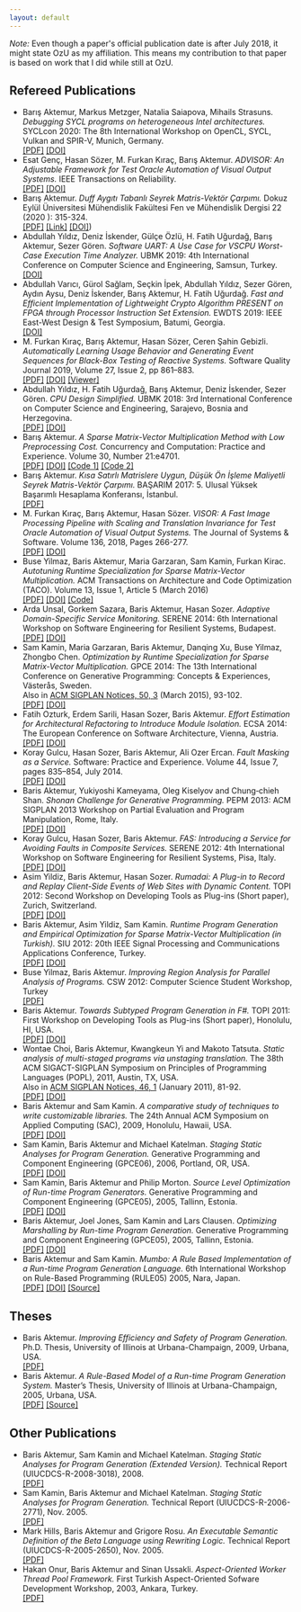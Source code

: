 ```yaml
---
layout: default
---
```


_Note:_ Even though a paper's official publication date is after July
2018, it might state OzU as my affiliation.  This means my contribution
to that paper is based on work that I did while still at OzU.

## Refereed Publications
* Barış Aktemur, Markus Metzger, Natalia Saiapova, Mihails Strasuns.
  _Debugging SYCL programs on heterogeneous Intel architectures._
  SYCLcon 2020: The 8th International Workshop on OpenCL, SYCL, Vulkan and SPIR-V, Munich, Germany.  
  [[PDF]](data/syclcon-2020.pdf)
  [[DOI]](https://doi.org/10.1145/3388333.3388646)
* Esat Genç, Hasan Sözer, M. Furkan Kıraç, Barış Aktemur.
  _ADVISOR: An Adjustable Framework for Test Oracle Automation of Visual Output Systems._ IEEE Transactions on Reliability.  
  [[PDF]](data/ieee-trans-reliability-2020.pdf)
  [[DOI]](https://doi.org/10.1109/TR.2019.2957507)
* Barış Aktemur.
  _Duff Aygıtı Tabanlı Seyrek Matris-Vektör Çarpımı._
  Dokuz Eylül Üniversitesi Mühendislik Fakültesi Fen ve Mühendislik Dergisi 22 (2020 ): 315-324.  
  [[PDF]](data/deu-fmd.pdf)
  [[Link]](https://dergipark.org.tr/tr/pub/deumffmd/issue/54215/518263)
  [[DOI]](https://doi.org/10.21205/deufmd.2020226501))
* Abdullah Yıldız, Deniz İskender, Gülçe Özlü, H. Fatih Uğurdağ, Barış Aktemur, Sezer Gören.
  _Software UART: A Use Case for VSCPU Worst-Case Execution Time Analyzer._
  UBMK 2019: 4th International Conference on Computer Science and Engineering, Samsun, Turkey.  
  [[DOI]](https://doi.org/10.1109/UBMK.2019.8907220)
* Abdullah Varıcı, Gürol Sağlam, Seçkin İpek, Abdullah Yıldız, Sezer Gören, Aydın Aysu, Deniz İskender, Barış Aktemur, H. Fatih Uğurdağ.
  _Fast and Efficient Implementation of Lightweight Crypto Algorithm PRESENT on FPGA through Processor Instruction Set Extension._ EWDTS 2019: IEEE East-West Design & Test Symposium, Batumi, Georgia.  
  [[DOI]](https://doi.org/10.1109/EWDTS.2019.8884397)
* M. Furkan Kıraç, Barış Aktemur, Hasan Sözer, Ceren Şahin Gebizli.
  _Automatically Learning Usage Behavior and Generating Event Sequences for Black-Box Testing of Reactive Systems._ Software Quality Journal 2019, Volume 27, Issue 2, pp 861–883.  
  [[PDF]](data/sqj18preprint.pdf)
  [[DOI]](https://dx.doi.org/10.1007/s11219-018-9439-1)
  [[Viewer]](https://rdcu.be/bgnnq)
* Abdullah Yıldız, H. Fatih Uğurdağ, Barış Aktemur, Deniz İskender, Sezer Gören.
  _CPU Design Simplified._ UBMK 2018: 3rd International Conference on
  Computer Science and Engineering, Sarajevo, Bosnia and Herzegovina.  
  [[PDF]](data/ubmk18.pdf)
  [[DOI]](https://dx.doi.org/10.1109/UBMK.2018.8566475)
* Barış Aktemur.
  _A Sparse Matrix-Vector Multiplication Method with Low Preprocessing Cost._
  Concurrency and Computation: Practice and Experience.
  Volume 30, Number 21:e4701.  
  [[PDF]](data/ccpe18.pdf)
  [[DOI]](https://dx.doi.org/10.1002/cpe.4701)
  [[Code 1]](https://github.com/aktemur/CSRLenGoto)
  [[Code 2]](https://github.com/ozusrl/thundercat/blob/master/src/csrLenWithGOTO.cpp)
* Barış Aktemur.
  _Kısa Satırlı Matrislere Uygun, Düşük Ön İşleme Maliyetli Seyrek Matris-Vektör Çarpımı._
  BAŞARIM 2017: 5. Ulusal Yüksek Başarımlı Hesaplama Konferansı, İstanbul.  
  [[PDF]](data/basarim17.pdf)
* M. Furkan Kıraç, Barış Aktemur, Hasan Sözer.
  _VISOR: A Fast Image Processing Pipeline with Scaling and Translation Invariance for Test Oracle Automation of Visual Output Systems._
  The Journal of Systems & Software. Volume 136, 2018, Pages 266-277.  
  [[PDF]](data/jss17.pdf)
  [[DOI]](https://doi.org/10.1016/j.jss.2017.06.023)
* Buse Yilmaz, Baris Aktemur, Maria Garzaran, Sam Kamin, Furkan Kirac.
  _Autotuning Runtime Specialization for Sparse Matrix-Vector Multiplication._
  ACM Transactions on Architecture and Code Optimization (TACO).
  Volume 13, Issue 1, Article 5 (March 2016)  
  [[PDF]](data/taco16.pdf)
  [[DOI]](http://dx.doi.org/10.1145/2851500)
  [[Code]](https://github.com/ozusrl/thundercat)
* Arda Unsal, Gorkem Sazara, Baris Aktemur, Hasan Sozer.
  _Adaptive Domain-Specific Service Monitoring._
  SERENE 2014: 6th International Workshop on Software Engineering for Resilient Systems, Budapest.  
  [[PDF]](data/serene14.pdf)
  [[DOI]](http://dx.doi.org/10.1007/978-3-319-12241-0_12)
* Sam Kamin, Maria Garzaran, Baris Aktemur, Danqing Xu, Buse Yilmaz, Zhongbo Chen.
  _Optimization by Runtime Specialization for Sparse Matrix-Vector Multiplication._
  GPCE 2014: The 13th International Conference on Generative Programming: Concepts & Experiences, Västerås, Sweden.  
  Also in [ACM SIGPLAN Notices, 50, 3](http://dl.acm.org/citation.cfm?id=2775053&picked=prox&cfid=683826113&cftoken=86359121) (March 2015), 93-102.  
  [[PDF]](data/gpce14.pdf) <!-- (http://dl.acm.org/authorize?N07097) -->
  [[DOI]](http://dx.doi.org/10.1145/2658761.2658773)
* Fatih Ozturk, Erdem Sarili, Hasan Sozer, Baris Aktemur.
  _Effort Estimation for Architectural Refactoring to Introduce Module Isolation._
  ECSA 2014: The European Conference on Software Architecture, Vienna, Austria.  
  [[PDF]](data/ecsa14.pdf) 
  [[DOI]](http://dx.doi.org/10.1007/978-3-319-09970-5_26)
* Koray Gulcu, Hasan Sozer, Baris Aktemur, Ali Ozer Ercan.
  _Fault Masking as a Service._
  Software: Practice and Experience. Volume 44, Issue 7, pages 835–854, July 2014.  
  [[PDF]](data/spe14preprint.pdf) 
  [[DOI]](http://dx.doi.org/10.1002/spe.2255)
* Baris Aktemur, Yukiyoshi Kameyama, Oleg Kiselyov and Chung‐chieh Shan.
  _Shonan Challenge for Generative Programming._
  PEPM 2013: ACM SIGPLAN 2013 Workshop on Partial Evaluation and Program Manipulation, Rome, Italy.  
  [[PDF]](data/pepm13.pdf) <!-- (http://dl.acm.org/authorize?N07098) -->
  [[DOI]](http://dx.doi.org/10.1145/2426890.2426917)
* Koray Gulcu, Hasan Sozer, Baris Aktemur.
  _FAS: Introducing a Service for Avoiding Faults in Composite Services._
  SERENE 2012: 4th International Workshop on Software Engineering for Resilient Systems, Pisa, Italy.  
  [[PDF]](data/serene12.pdf) 
  [[DOI]](http://dx.doi.org/10.1007/978-3-642-33176-3_8)
* Asim Yildiz, Baris Aktemur, Hasan Sozer.
  _Rumadai: A Plug-in to Record and Replay Client-Side Events of Web Sites with Dynamic Content._
  TOPI 2012: Second Workshop on Developing Tools as Plug-ins (Short paper), Zurich, Switzerland.  
  [[PDF]](data/topi12.pdf) 
  [[DOI]](http://dx.doi.org/10.1109/TOPI.2012.6229819)
* Baris Aktemur, Asim Yildiz, Sam Kamin.
  _Runtime Program Generation and Empirical Optimization for Sparse Matrix-Vector Multiplication (in Turkish)._
  SIU 2012: 20th IEEE Signal Processing and Communications Applications Conference, Turkey.  
  [[PDF]](data/siu12.pdf) 
  [[DOI]](http://dx.doi.org/10.1109/SIU.2012.6204772)
* Buse Yilmaz, Baris Aktemur.
  _Improving Region Analysis for Parallel Analysis of Programs._
  CSW 2012: Computer Science Student Workshop, Turkey  
  [[PDF]](data/csw12.pdf) 
* Baris Aktemur.
  _Towards Subtyped Program Generation in F#._
  TOPI 2011: First Workshop on Developing Tools as Plug-ins (Short paper), Honolulu, HI, USA.  
  [[PDF]](data/topi11.pdf) <!-- (http://dl.acm.org/authorize?N07099) -->
  [[DOI]](http://dx.doi.org/10.1145/1984708.1984727)
* Wontae Choi, Baris Aktemur, Kwangkeun Yi and Makoto Tatsuta.
  _Static analysis of multi-staged programs via unstaging translation._
  The 38th ACM SIGACT-SIGPLAN Symposium on Principles of Programming Languages (POPL), 2011, Austin, TX, USA.  
  Also in [ACM SIGPLAN Notices, 46, 1](http://dl.acm.org/citation.cfm?id=1925844&picked=prox&cfid=40205860&cftoken=11747454) (January 2011), 81-92.  
  [[PDF]](data/popl11.pdf) <!-- (http://dl.acm.org/authorize?N07090) -->
  [[DOI]](http://doi.acm.org/10.1145/1926385.1926397)
* Baris Aktemur and Sam Kamin.
  _A comparative study of techniques to write customizable libraries._
  The 24th Annual ACM Symposium on Applied Computing (SAC), 2009, Honolulu, Hawaii, USA.  
  [[PDF]](data/sac09.pdf) <!-- (http://dl.acm.org/authorize?N07091) -->
  [[DOI]](http://dx.doi.org/10.1145/1529282.1529391)
* Sam Kamin, Baris Aktemur and Michael Katelman.
  _Staging Static Analyses for Program Generation._
  Generative Programming and Component Engineering (GPCE06), 2006, Portland, OR, USA.  
  [[PDF]](data/gpce06.pdf) <!-- (http://dl.acm.org/authorize?N07092) -->
  [[DOI]](http://dx.doi.org/10.1145/1173706.1173708)
* Sam Kamin, Baris Aktemur and Philip Morton.
  _Source Level Optimization of Run-time Program Generators._
  Generative Programming and Component Engineering (GPCE05), 2005, Tallinn, Estonia.  
  [[PDF]](data/gpce05sourcelevel.pdf) 
  [[DOI]](http://dx.doi.org/10.1007/11561347_20)
* Baris Aktemur, Joel Jones, Sam Kamin and Lars Clausen.
  _Optimizing Marshalling by Run-time Program Generation._
  Generative Programming and Component Engineering (GPCE05), 2005, Tallinn, Estonia.  
  [[PDF]](data/gpce05optimizing.pdf) 
  [[DOI]](http://dx.doi.org/10.1007/11561347_16)
* Baris Aktemur and Sam Kamin.
  _Mumbo: A Rule Based Implementation of a Run-time Program Generation Language._
  6th International Workshop on Rule-Based Programming (RULE05) 2005, Nara, Japan.  
  [[PDF]](data/rule05.pdf) 
  [[DOI]](http://dx.doi.org/10.1016/j.entcs.2005.06.036) [[Source]](mumbo.html)

## Theses
* Baris Aktemur.
  _Improving Efficiency and Safety of Program Generation._
  Ph.D. Thesis, University of Illinois at Urbana-Champaign, 2009, Urbana, USA.  
  [[PDF]](data/aktemur-dissertation.pdf)
* Baris Aktemur.
  _A Rule-Based Model of a Run-time Program Generation System._
  Master’s Thesis, University of Illinois at Urbana-Champaign, 2005, Urbana, USA.  
  [[PDF]](data/aktemur-thesis.pdf) [[Source]](mumbo.html)

## Other Publications
* Baris Aktemur, Sam Kamin and Michael Katelman.
  _Staging Static Analyses for Program Generation (Extended Version)._
  Technical Report (UIUCDCS-R-2008-3018), 2008.  
  [[PDF]](data/stagedAnalysisX-TR.pdf)
* Sam Kamin, Baris Aktemur and Michael Katelman.
  _Staging Static Analyses for Program Generation._
  Technical Report (UIUCDCS-R-2006-2771), Nov. 2005.  
  [[PDF]](data/stagedAnalysis-TR.pdf)
* Mark Hills, Baris Aktemur and Grigore Rosu.
  _An Executable Semantic Definition of the Beta Language using Rewriting Logic._
  Technical Report (UIUCDCS-R-2005-2650), Nov. 2005.  
  [[PDF]](data/beta-TR.pdf)
* Hakan Onur, Baris Aktemur and Sinan Ussakli.
  _Aspect-Oriented Worker Thread Pool Framework._
  First Turkish Aspect-Oriented Sofware Development Workshop, 2003, Ankara, Turkey.  
  [[PDF]](http://www.cs.bilkent.edu.tr/taosd03/workshop_papers_files/TAOSDProceedings.pdf)
